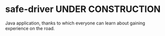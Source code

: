 # safe-driver UNDER CONSTRUCTION
Java application, thanks to which everyone can learn about gaining experience on the road.


